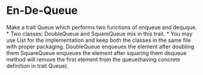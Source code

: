 # En-De-Queue
Make a trait Queue which performs two functions of enqueue and dequque. * Two classes: DoubleQueue and SquareQueue mix in this trait. * You may use List for the implementation and keep both the classes in the same file with proper packaging.  DoubleQueue enqueues the element after doubling them SquareQueue enqueues the element after squaring them dequeue method will remove the first element from the queue(having concrete definition in trait Queue).
